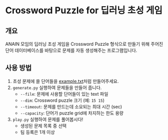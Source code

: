 # Crossword Puzzle for 딥러닝 초성 게임

## 개요

ANAIN 모임의 딥러닝 초성 게임을 Crossword Puzzle 형식으로 만들기 위해 주어진 단어 데이터베이스를 바탕으로 문제를 자동 생성해주는 프로그램입니다.

## 사용 방법

1. 초성 문제에 쓸 단어들을 [example.txt](./data/example.txt)처럼 만들어주세요.
2. `generate.py` 실행하여 문제들을 만들어 줍니다.
    - `--file`: 문제에 사용할 단어들이 있는 text 파일
    - `--dim`: Crossword puzzle 크기 (예: `15 15`)
    - `--timeout`: 문제를 만드는데 소요되는 최대 시간 (sec)
    - `--capacity`: 단어가 puzzle grid에 차지하는 한도 용량
3. `play.py` 실행하여 문제를 풀어봅시다!
    - 생성된 문제 목록 중 선택
    - 팀 등록은 1개 이상
